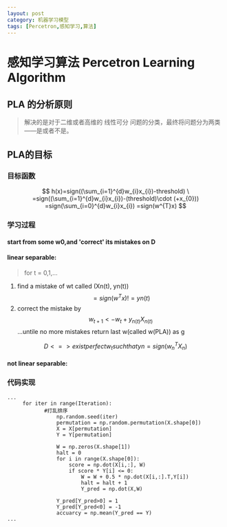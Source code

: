 ```yaml
---
layout: post
category: 机器学习模型
tags: [Percetron,感知学习,算法]
---
```



感知学习算法  Percetron Learning Algorithm
================

##  PLA 的分析原则

> 解决的是对于二维或者高维的 线性可分 问题的分类，最终将问题分为两类——是或者不是。

## PLA的目标

### 目标函数

$$
	h(x)=sign((\sum_{i=1}^{d}w_{i}x_{i})-threshold)  \
	    =sign((\sum_{i=1}^{d}w_{i}x_{i})-(threshold)\cdot (+x_{0}))
	    =sign(\sum_{i=0}^{d}w_{i}x_{i})
	    =sign(w^{T}x)
$$

### 学习过程

#### start from some w0,and 'correct' its mistakes on D

####  linear separable:
 
> for t = 0,1,...
  1. find a mistake of wt called (Xn(t), yn(t))
$$
	=sign(w^{T}x) != yn(t)
$$
  2. correct the mistake by
$$
	w_{t+1} <- w_{t} + y_{n(t)}X_{n(t)}
$$
...untile no more mistakes
return last w(called w(PLA)) as g

$$
	D <=> exist perfect w_{t} such that yn = sign(w_{n}^{T}X_{n})
$$

#### not linear separable:

### 代码实现
	...
	     for iter in range(Iteration):
                #打乱排序
                    np.random.seed(iter)
                    permutation = np.random.permutation(X.shape[0])
                    X = X[permutation]
                    Y = Y[permutation]

                    W = np.zeros(X.shape[1])
                    halt = 0
                    for i in range(X.shape[0]):
                        score = np.dot(X[i,:], W)
                        if score * Y[i] <= 0:
                            W = W + 0.5 * np.dot(X[i,:].T,Y[i])
                            halt = halt + 1
                            Y_pred = np.dot(X,W)

                    Y_pred[Y_pred>0] = 1
                    Y_pred[Y_pred<0] = -1
                    accuarcy = np.mean(Y_pred == Y)
	...

